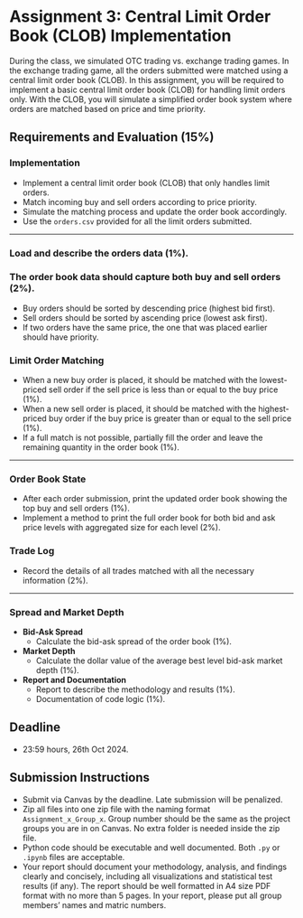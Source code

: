 # Assignment 3: Central Limit Order Book (CLOB) Implementation

During the class, we simulated OTC trading vs. exchange trading games. In the exchange trading game, all the orders submitted were matched using a central limit order book (CLOB). In this assignment, you will be required to implement a basic central limit order book (CLOB) for handling limit orders only. With the CLOB, you will simulate a simplified order book system where orders are matched based on price and time priority.

## Requirements and Evaluation (15%)

### Implementation
- Implement a central limit order book (CLOB) that only handles limit orders.
- Match incoming buy and sell orders according to price priority.
- Simulate the matching process and update the order book accordingly.
- Use the `orders.csv` provided for all the limit orders submitted.

---
### Load and describe the orders data (1%).

### The order book data should capture both buy and sell orders (2%).
- Buy orders should be sorted by descending price (highest bid first).
- Sell orders should be sorted by ascending price (lowest ask first).
- If two orders have the same price, the one that was placed earlier should have priority.

### Limit Order Matching
- When a new buy order is placed, it should be matched with the lowest-priced sell order if the sell price is less than or equal to the buy price (1%).
- When a new sell order is placed, it should be matched with the highest-priced buy order if the buy price is greater than or equal to the sell price (1%).
- If a full match is not possible, partially fill the order and leave the remaining quantity in the order book (1%).
---

### Order Book State
- After each order submission, print the updated order book showing the top buy and sell orders (1%).
- Implement a method to print the full order book for both bid and ask price levels with aggregated size for each level (2%).


### Trade Log
- Record the details of all trades matched with all the necessary information (2%).
---
### Spread and Market Depth
- **Bid-Ask Spread**
    - Calculate the bid-ask spread of the order book (1%).
- **Market Depth**
    - Calculate the dollar value of the average best level bid-ask market depth (1%).
- **Report and Documentation**
    - Report to describe the methodology and results (1%).
    - Documentation of code logic (1%).

## Deadline
- 23:59 hours, 26th Oct 2024.

## Submission Instructions
- Submit via Canvas by the deadline. Late submission will be penalized.
- Zip all files into one zip file with the naming format `Assignment_x_Group_x`. Group number should be the same as the project groups you are in on Canvas. No extra folder is needed inside the zip file.
- Python code should be executable and well documented. Both `.py` or `.ipynb` files are acceptable.
- Your report should document your methodology, analysis, and findings clearly and concisely, including all visualizations and statistical test results (if any). The report should be well formatted in A4 size PDF format with no more than 5 pages. In your report, please put all group members’ names and matric numbers.